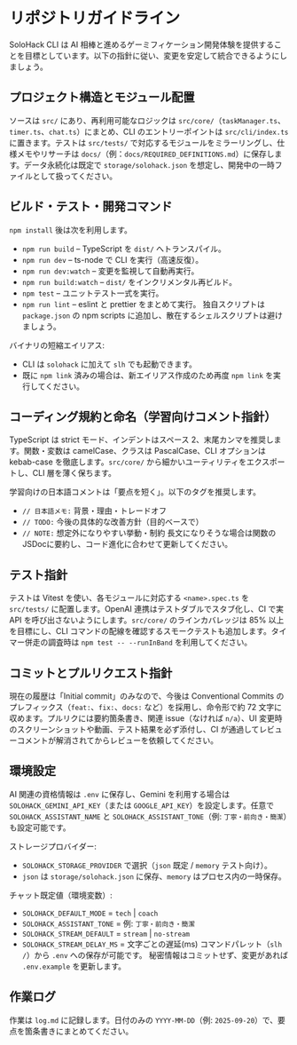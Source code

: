 # リポジトリガイドライン
SoloHack CLI は AI 相棒と進めるゲーミフィケーション開発体験を提供することを目標としています。以下の指針に従い、変更を安定して統合できるようにしましょう。

## プロジェクト構造とモジュール配置
ソースは `src/` にあり、再利用可能なロジックは `src/core/`（`taskManager.ts`、`timer.ts`、`chat.ts`）にまとめ、CLI のエントリーポイントは `src/cli/index.ts` に置きます。テストは `src/tests/` で対応するモジュールをミラーリングし、仕様メモやリサーチは `docs/`（例：`docs/REQUIRED_DEFINITIONS.md`）に保存します。データ永続化は既定で `storage/solohack.json` を想定し、開発中の一時ファイルとして扱ってください。

## ビルド・テスト・開発コマンド
`npm install` 後は次を利用します。
- `npm run build` – TypeScript を `dist/` へトランスパイル。
- `npm run dev` – ts-node で CLI を実行（高速反復）。
- `npm run dev:watch` – 変更を監視して自動再実行。
- `npm run build:watch` – `dist/` をインクリメンタル再ビルド。
- `npm test` – ユニットテスト一式を実行。
- `npm run lint` – eslint と prettier をまとめて実行。
独自スクリプトは `package.json` の npm scripts に追加し、散在するシェルスクリプトは避けましょう。

バイナリの短縮エイリアス:
- CLI は `solohack` に加えて `slh` でも起動できます。
- 既に `npm link` 済みの場合は、新エイリアス作成のため再度 `npm link` を実行してください。

## コーディング規約と命名（学習向けコメント指針）
TypeScript は strict モード、インデントはスペース 2、末尾カンマを推奨します。関数・変数は camelCase、クラスは PascalCase、CLI オプションは kebab-case を徹底します。`src/core/` から細かいユーティリティをエクスポートし、CLI 層を薄く保ちます。

学習向けの日本語コメントは「要点を短く」。以下のタグを推奨します。
- `// 日本語メモ:` 背景・理由・トレードオフ
- `// TODO:` 今後の具体的な改善方針（目的ベースで）
- `// NOTE:` 想定外になりやすい挙動・制約
長文になりそうな場合は関数のJSDocに要約し、コード進化に合わせて更新してください。

## テスト指針
テストは Vitest を使い、各モジュールに対応する `<name>.spec.ts` を `src/tests/` に配置します。OpenAI 連携はテストダブルでスタブ化し、CI で実 API を呼び出さないようにします。`src/core/` のラインカバレッジは 85% 以上を目標にし、CLI コマンドの配線を確認するスモークテストも追加します。タイマー併走の調査時は `npm test -- --runInBand` を利用してください。

## コミットとプルリクエスト指針
現在の履歴は「Initial commit」のみなので、今後は Conventional Commits のプレフィックス（`feat:`、`fix:`、`docs:` など）を採用し、命令形で約 72 文字に収めます。プルリクには要約箇条書き、関連 issue（なければ `n/a`）、UI 変更時のスクリーンショットや動画、テスト結果を必ず添付し、CI が通過してレビューコメントが解消されてからレビューを依頼してください。

## 環境設定
AI 関連の資格情報は `.env` に保存し、Gemini を利用する場合は `SOLOHACK_GEMINI_API_KEY`（または `GOOGLE_API_KEY`）を設定します。任意で `SOLOHACK_ASSISTANT_NAME` と `SOLOHACK_ASSISTANT_TONE`（例: `丁寧・前向き・簡潔`）も設定可能です。

ストレージプロバイダー:
- `SOLOHACK_STORAGE_PROVIDER` で選択（`json` 既定 / `memory` テスト向け）。
- `json` は `storage/solohack.json` に保存、`memory` はプロセス内の一時保存。

チャット既定値（環境変数）:
- `SOLOHACK_DEFAULT_MODE` = `tech` | `coach`
- `SOLOHACK_ASSISTANT_TONE` = 例: `丁寧・前向き・簡潔`
- `SOLOHACK_STREAM_DEFAULT` = `stream` | `no-stream`
- `SOLOHACK_STREAM_DELAY_MS` = 文字ごとの遅延(ms)
コマンドパレット（`slh /`）から `.env` への保存が可能です。
秘密情報はコミットせず、変更があれば `.env.example` を更新します。

## 作業ログ
作業は `log.md` に記録します。日付のみの `YYYY-MM-DD`（例: `2025-09-20`）で、要点を箇条書きにまとめてください。
